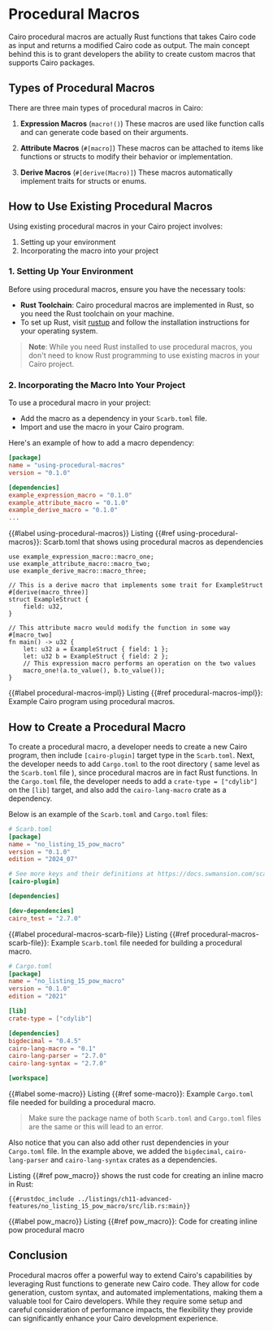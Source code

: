 # Procedural Macros

Cairo procedural macros are actually Rust functions that takes Cairo code as input and returns a modified Cairo code as output. The main concept behind this is to grant developers the ability to create custom macros that supports Cairo packages.

## Types of Procedural Macros

There are three main types of procedural macros in Cairo:

1. **Expression Macros** (`macro!()`)
   These macros are used like function calls and can generate code based on their arguments.

2. **Attribute Macros** (`#[macro]`)
   These macros can be attached to items like functions or structs to modify their behavior or implementation.

3. **Derive Macros** (`#[derive(Macro)]`)
   These macros automatically implement traits for structs or enums.

## How to Use Existing Procedural Macros

Using existing procedural macros in your Cairo project involves:

1. Setting up your environment
2. Incorporating the macro into your project

### 1. Setting Up Your Environment

Before using procedural macros, ensure you have the necessary tools:

- **Rust Toolchain**: Cairo procedural macros are implemented in Rust, so you need the Rust toolchain on your machine.
- To set up Rust, visit [rustup](https://rustup.rs) and follow the installation instructions for your operating system.

> **Note**: While you need Rust installed to use procedural macros, you don't need to know Rust programming to use existing macros in your Cairo project.

### 2. Incorporating the Macro Into Your Project

To use a procedural macro in your project:

- Add the macro as a dependency in your `Scarb.toml` file.
- Import and use the macro in your Cairo program.

Here's an example of how to add a macro dependency:

```toml
[package]
name = "using-procedural-macros"
version = "0.1.0"

[dependencies]
example_expression_macro = "0.1.0"
example_attribute_macro = "0.1.0"
example_derive_macro = "0.1.0"
...
```
{{#label using-procedural-macros}}
<span class="caption">Listing {{#ref using-procedural-macros}}: Scarb.toml that shows using procedural macros as dependencies</span>

```rust,noplayground
use example_expression_macro::macro_one;
use example_attribute_macro::macro_two;
use example_derive_macro::macro_three;

// This is a derive macro that implements some trait for ExampleStruct
#[derive(macro_three)]
struct ExampleStruct {
    field: u32,
}

// This attribute macro would modify the function in some way
#[macro_two]
fn main() -> u32 {
    let: u32 a = ExampleStruct { field: 1 };
    let: u32 b = ExampleStruct { field: 2 };
    // This expression macro performs an operation on the two values
    macro_one!(a.to_value(), b.to_value());
}
```
{{#label procedural-macros-impl}}
<span class="caption">Listing {{#ref procedural-macros-impl}}: Example Cairo program using procedural macros.</span>

## How to Create a Procedural Macro

To create a procedural macro, a developer needs to create a new Cairo program, then include `[cairo-plugin]` target type in the `Scarb.toml`. Next, the developer needs to add `Cargo.toml` to the root directory ( same level as the `Scarb.toml` file ), since procedural macros are in fact Rust functions. In the `Cargo.toml` file, the developer needs to add a `crate-type = ["cdylib"]` on the `[lib]` target, and also add the `cairo-lang-macro` crate as a dependency.

Below is an example of the `Scarb.toml` and `Cargo.toml` files:

```toml
# Scarb.toml
[package]
name = "no_listing_15_pow_macro"
version = "0.1.0"
edition = "2024_07"

# See more keys and their definitions at https://docs.swmansion.com/scarb/docs/reference/manifest.html
[cairo-plugin]

[dependencies]

[dev-dependencies]
cairo_test = "2.7.0"
```
{{#label procedural-macros-scarb-file}}
<span class="caption">Listing {{#ref procedural-macros-scarb-file}}: Example `Scarb.toml` file needed for building a procedural macro.</span>

```toml
# Cargo.toml
[package]
name = "no_listing_15_pow_macro"
version = "0.1.0"
edition = "2021"

[lib]
crate-type = ["cdylib"]

[dependencies]
bigdecimal = "0.4.5"
cairo-lang-macro = "0.1"
cairo-lang-parser = "2.7.0"
cairo-lang-syntax = "2.7.0"

[workspace]
```

{{#label some-macro}}
<span class="caption">Listing {{#ref some-macro}}: Example `Cargo.toml` file needed for building a procedural macro.</span>


> Make sure the package name of both `Scarb.toml` and `Cargo.toml` files are the same or this will lead to an error.

Also notice that you can also add other rust dependencies in your `Cargo.toml` file. In the example above, we added the `bigdecimal`, `cairo-lang-parser` and `cairo-lang-syntax` crates as a dependencies.

Listing {{#ref pow_macro}} shows the rust code for creating an inline macro in Rust:

```rust, noplayground
{{#rustdoc_include ../listings/ch11-advanced-features/no_listing_15_pow_macro/src/lib.rs:main}}
```

{{#label pow_macro}}
<span class="caption">Listing {{#ref pow_macro}}: Code for creating inline pow procedural macro</span>

## Conclusion

Procedural macros offer a powerful way to extend Cairo's capabilities by leveraging Rust functions to generate new Cairo code. They allow for code generation, custom syntax, and automated implementations, making them a valuable tool for Cairo developers. While they require some setup and careful consideration of performance impacts, the flexibility they provide can significantly enhance your Cairo development experience.
